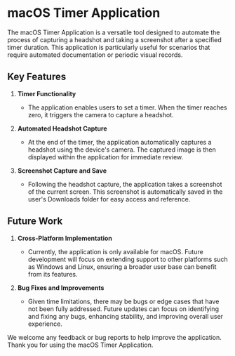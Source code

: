 # macOS Timer Application

The macOS Timer Application is a versatile tool designed to automate the process of capturing a headshot and taking a screenshot after a specified timer duration. This application is particularly useful for scenarios that require automated documentation or periodic visual records.

## Key Features

1. **Timer Functionality**

   - The application enables users to set a timer. When the timer reaches zero, it triggers the camera to capture a headshot.

2. **Automated Headshot Capture**

   - At the end of the timer, the application automatically captures a headshot using the device's camera. The captured image is then displayed within the application for immediate review.

3. **Screenshot Capture and Save**
   - Following the headshot capture, the application takes a screenshot of the current screen. This screenshot is automatically saved in the user's Downloads folder for easy access and reference.

## Future Work

1. **Cross-Platform Implementation**

   - Currently, the application is only available for macOS. Future development will focus on extending support to other platforms such as Windows and Linux, ensuring a broader user base can benefit from its features.

2. **Bug Fixes and Improvements**
   - Given time limitations, there may be bugs or edge cases that have not been fully addressed. Future updates can focus on identifying and fixing any bugs, enhancing stability, and improving overall user experience.

We welcome any feedback or bug reports to help improve the application. Thank you for using the macOS Timer Application.
